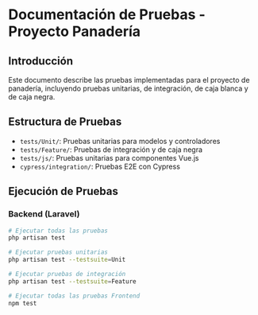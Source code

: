 # Documentación de Pruebas - Proyecto Panadería

## Introducción

Este documento describe las pruebas implementadas para el proyecto de panadería, incluyendo pruebas unitarias, de integración, de caja blanca y de caja negra.

## Estructura de Pruebas

- `tests/Unit/`: Pruebas unitarias para modelos y controladores
- `tests/Feature/`: Pruebas de integración y de caja negra
- `tests/js/`: Pruebas unitarias para componentes Vue.js
- `cypress/integration/`: Pruebas E2E con Cypress

## Ejecución de Pruebas

### Backend (Laravel)

```bash
# Ejecutar todas las pruebas
php artisan test

# Ejecutar pruebas unitarias
php artisan test --testsuite=Unit

# Ejecutar pruebas de integración
php artisan test --testsuite=Feature

# Ejecutar todas las pruebas Frontend
npm test